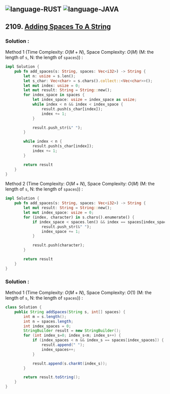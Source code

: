![language-RUST](https://img.shields.io/badge/RUST-8d4004?style=for-the-badge&logo=RUST)
![language-JAVA](https://img.shields.io/badge/Java-ED8B00?style=for-the-badge&logo=openjdk)
---

## 2109. [Adding Spaces To A String](https://leetcode.com/problems/adding-spaces-to-a-string)

### Solution :

Method 1 (Time Complexity: $O(M+N)$, Space Complexity: $O(M)$ (M: the length of `s`, N: the length of `spaces`)) :
```rust
impl Solution {
    pub fn add_spaces(s: String, spaces: Vec<i32>) -> String {
        let n: usize = s.len();
        let s_char: Vec<char> = s.chars().collect::<Vec<char>>();
        let mut index: usize = 0;
        let mut result: String = String::new();
        for index_space in spaces {
            let index_space: usize = index_space as usize;
            while index < n && index < index_space {
                result.push(s_char[index]);
                index += 1;
            }

            result.push_str(&" ");
        }

        while index < n {
            result.push(s_char[index]);
            index += 1;
        }

        return result
    }
}
```

Method 2 (Time Complexity: $O(M+N)$, Space Complexity: $O(M)$ (M: the length of `s`, N: the length of `spaces`)) :
```rust
impl Solution {
    pub fn add_spaces(s: String, spaces: Vec<i32>) -> String {
        let mut result: String = String::new();
        let mut index_space: usize = 0;
        for (index, character) in s.chars().enumerate() {
            if index_space < spaces.len() && index == spaces[index_space] as usize {
                result.push_str(&" ");
                index_space += 1;
            }

            result.push(character);
        }

        return result
    }
}
```

### Solution :

Method 1 (Time Complexity: $O(M+N)$, Space Complexity: $O(1)$ (M: the length of `s`, N: the length of `spaces`)) :
```java
class Solution {
    public String addSpaces(String s, int[] spaces) {
        int m = s.length();
        int n = spaces.length;
        int index_spaces = 0;
        StringBuilder result = new StringBuilder();
        for (int index_s=0; index_s<m; index_s++) {
            if (index_spaces < n && index_s == spaces[index_spaces]) {
                result.append(" ");
                index_spaces++;
            }

            result.append(s.charAt(index_s));
        }

        return result.toString();
    }
}
```
